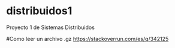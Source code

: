 # distribuidos1
Proyecto 1 de Sistemas Distribuidos

#Como leer un archivo .gz
https://stackoverrun.com/es/q/342125
